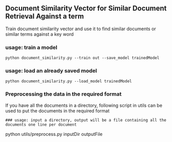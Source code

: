 ## Document Similarity Vector for Similar Document Retrieval Against a term

Train document similarity vector and use it to find similar documents or similar terms against a key word

### usage: train a model
```
python document_similarity.py --train out --save_model trainedModel
```
### usage: load an already saved model
```
python document_similarity.py --load_model trainedModel
```

### Preprocessing the data in the required format
If you have all the documents in a directory, following script in utils can be used to put the documents in the required format

```
### usage: input a directory, output will be a file containing all the documents one line per document
```
python utils/preprocess.py inputDir outputFile
```

